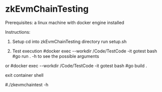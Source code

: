 # zkEvmChainTesting

Prerequisites: a linux machine with docker engine installed

Instructions:

1. Setup
  cd into zkEvmChainTesting directory
  run setup.sh

2. Test execution
  #docker exec --workdir /Code/TestCode -it gotest bash
  #go run . -h to see the possible arguments

or 
  #docker exec --workdir /Code/TestCode -it gotest bash
  #go build .
  
  exit container shell
  
  #./zkevmchaintest -h
